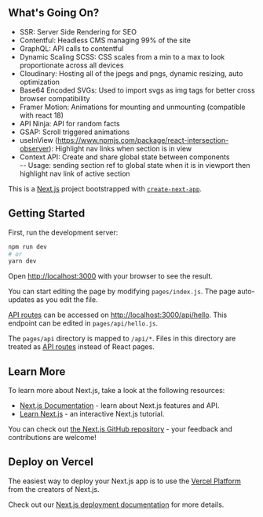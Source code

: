 ## What's Going On?
- SSR: Server Side Rendering for SEO
- Contentful: Headless CMS managing 99% of the site
- GraphQL: API calls to contentful
- Dynamic Scaling SCSS: CSS scales from a min to a max to look proportionate across all devices
- Cloudinary: Hosting all of the jpegs and pngs, dynamic resizing, auto optimization
- Base64 Encoded SVGs: Used to import svgs as img tags for better cross browser compatibility
- Framer Motion: Animations for mounting and unmounting (compatible with react 18)
- API Ninja: API for random facts
- GSAP: Scroll triggered animations
- useInView (https://www.npmjs.com/package/react-intersection-observer): Highlight nav links when section is in view
- Context API: Create and share global state between components \
-- Usage: sending section ref to global state when it is in viewport then highlight nav link of active section


This is a [Next.js](https://nextjs.org/) project bootstrapped with [`create-next-app`](https://github.com/vercel/next.js/tree/canary/packages/create-next-app).

## Getting Started

First, run the development server:

```bash
npm run dev
# or
yarn dev
```

Open [http://localhost:3000](http://localhost:3000) with your browser to see the result.

You can start editing the page by modifying `pages/index.js`. The page auto-updates as you edit the file.

[API routes](https://nextjs.org/docs/api-routes/introduction) can be accessed on [http://localhost:3000/api/hello](http://localhost:3000/api/hello). This endpoint can be edited in `pages/api/hello.js`.

The `pages/api` directory is mapped to `/api/*`. Files in this directory are treated as [API routes](https://nextjs.org/docs/api-routes/introduction) instead of React pages.

## Learn More

To learn more about Next.js, take a look at the following resources:

- [Next.js Documentation](https://nextjs.org/docs) - learn about Next.js features and API.
- [Learn Next.js](https://nextjs.org/learn) - an interactive Next.js tutorial.

You can check out [the Next.js GitHub repository](https://github.com/vercel/next.js/) - your feedback and contributions are welcome!

## Deploy on Vercel

The easiest way to deploy your Next.js app is to use the [Vercel Platform](https://vercel.com/new?utm_medium=default-template&filter=next.js&utm_source=create-next-app&utm_campaign=create-next-app-readme) from the creators of Next.js.

Check out our [Next.js deployment documentation](https://nextjs.org/docs/deployment) for more details.
